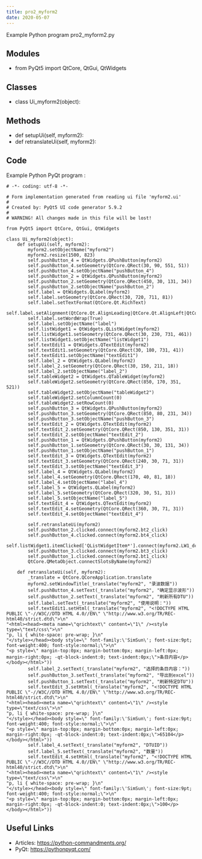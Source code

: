 ```yaml
---
title: pro2_myform2
date: 2020-05-07
---
```

Example Python program pro2_myform2.py

## Modules

* from PyQt5 import QtCore, QtGui, QtWidgets

## Classes

* class Ui_myform2(object):

## Methods

* def setupUi(self, myform2):
* def retranslateUi(self, myform2):

## Code

Example Python PyQt program :

    # -*- coding: utf-8 -*-
    
    # Form implementation generated from reading ui file 'myform2.ui'
    #
    # Created by: PyQt5 UI code generator 5.9.2
    #
    # WARNING! All changes made in this file will be lost!
    
    from PyQt5 import QtCore, QtGui, QtWidgets
    
    class Ui_myform2(object):
        def setupUi(self, myform2):
            myform2.setObjectName("myform2")
            myform2.resize(1500, 823)
            self.pushButton_4 = QtWidgets.QPushButton(myform2)
            self.pushButton_4.setGeometry(QtCore.QRect(30, 90, 551, 51))
            self.pushButton_4.setObjectName("pushButton_4")
            self.pushButton_2 = QtWidgets.QPushButton(myform2)
            self.pushButton_2.setGeometry(QtCore.QRect(450, 30, 131, 34))
            self.pushButton_2.setObjectName("pushButton_2")
            self.label = QtWidgets.QLabel(myform2)
            self.label.setGeometry(QtCore.QRect(30, 720, 711, 81))
            self.label.setTextFormat(QtCore.Qt.RichText)
            self.label.setAlignment(QtCore.Qt.AlignLeading|QtCore.Qt.AlignLeft|QtCore.Qt.AlignTop)
            self.label.setWordWrap(True)
            self.label.setObjectName("label")
            self.listWidget1 = QtWidgets.QListWidget(myform2)
            self.listWidget1.setGeometry(QtCore.QRect(30, 230, 731, 461))
            self.listWidget1.setObjectName("listWidget1")
            self.textEdit1 = QtWidgets.QTextEdit(myform2)
            self.textEdit1.setGeometry(QtCore.QRect(30, 180, 731, 41))
            self.textEdit1.setObjectName("textEdit1")
            self.label_2 = QtWidgets.QLabel(myform2)
            self.label_2.setGeometry(QtCore.QRect(30, 150, 211, 18))
            self.label_2.setObjectName("label_2")
            self.tableWidget2 = QtWidgets.QTableWidget(myform2)
            self.tableWidget2.setGeometry(QtCore.QRect(850, 170, 351, 521))
            self.tableWidget2.setObjectName("tableWidget2")
            self.tableWidget2.setColumnCount(0)
            self.tableWidget2.setRowCount(0)
            self.pushButton_3 = QtWidgets.QPushButton(myform2)
            self.pushButton_3.setGeometry(QtCore.QRect(850, 80, 231, 34))
            self.pushButton_3.setObjectName("pushButton_3")
            self.textEdit_2 = QtWidgets.QTextEdit(myform2)
            self.textEdit_2.setGeometry(QtCore.QRect(850, 130, 351, 31))
            self.textEdit_2.setObjectName("textEdit_2")
            self.pushButton_1 = QtWidgets.QPushButton(myform2)
            self.pushButton_1.setGeometry(QtCore.QRect(30, 30, 131, 34))
            self.pushButton_1.setObjectName("pushButton_1")
            self.textEdit_3 = QtWidgets.QTextEdit(myform2)
            self.textEdit_3.setGeometry(QtCore.QRect(240, 30, 71, 31))
            self.textEdit_3.setObjectName("textEdit_3")
            self.label_4 = QtWidgets.QLabel(myform2)
            self.label_4.setGeometry(QtCore.QRect(170, 40, 81, 18))
            self.label_4.setObjectName("label_4")
            self.label_5 = QtWidgets.QLabel(myform2)
            self.label_5.setGeometry(QtCore.QRect(320, 30, 51, 31))
            self.label_5.setObjectName("label_5")
            self.textEdit_4 = QtWidgets.QTextEdit(myform2)
            self.textEdit_4.setGeometry(QtCore.QRect(360, 30, 71, 31))
            self.textEdit_4.setObjectName("textEdit_4")
    
            self.retranslateUi(myform2)
            self.pushButton_2.clicked.connect(myform2.bt2_click)
            self.pushButton_4.clicked.connect(myform2.bt4_click)
            self.listWidget1.itemClicked['QListWidgetItem*'].connect(myform2.LW1_dclick)
            self.pushButton_3.clicked.connect(myform2.bt3_click)
            self.pushButton_1.clicked.connect(myform2.bt1_click)
            QtCore.QMetaObject.connectSlotsByName(myform2)
    
        def retranslateUi(self, myform2):
            _translate = QtCore.QCoreApplication.translate
            myform2.setWindowTitle(_translate("myform2", "录波数据"))
            self.pushButton_4.setText(_translate("myform2", "确定显示波形"))
            self.pushButton_2.setText(_translate("myform2", "刷新所有DTU"))
            self.label.setText(_translate("myform2", "使用说明："))
            self.textEdit1.setHtml(_translate("myform2", "<!DOCTYPE HTML PUBLIC \"-//W3C//DTD HTML 4.0//EN\" \"http://www.w3.org/TR/REC-html40/strict.dtd\">\n"
    "<html><head><meta name=\"qrichtext\" content=\"1\" /><style type=\"text/css\">\n"
    "p, li { white-space: pre-wrap; }\n"
    "</style></head><body style=\" font-family:\'SimSun\'; font-size:9pt; font-weight:400; font-style:normal;\">\n"
    "<p style=\" margin-top:0px; margin-bottom:0px; margin-left:0px; margin-right:0px; -qt-block-indent:0; text-indent:0px;\">条目内容</p></body></html>"))
            self.label_2.setText(_translate("myform2", "选择的条目内容："))
            self.pushButton_3.setText(_translate("myform2", "导出到excel"))
            self.pushButton_1.setText(_translate("myform2", "刷新特定DTU"))
            self.textEdit_3.setHtml(_translate("myform2", "<!DOCTYPE HTML PUBLIC \"-//W3C//DTD HTML 4.0//EN\" \"http://www.w3.org/TR/REC-html40/strict.dtd\">\n"
    "<html><head><meta name=\"qrichtext\" content=\"1\" /><style type=\"text/css\">\n"
    "p, li { white-space: pre-wrap; }\n"
    "</style></head><body style=\" font-family:\'SimSun\'; font-size:9pt; font-weight:400; font-style:normal;\">\n"
    "<p style=\" margin-top:0px; margin-bottom:0px; margin-left:0px; margin-right:0px; -qt-block-indent:0; text-indent:0px;\">65104</p></body></html>"))
            self.label_4.setText(_translate("myform2", "DTUID"))
            self.label_5.setText(_translate("myform2", "数量"))
            self.textEdit_4.setHtml(_translate("myform2", "<!DOCTYPE HTML PUBLIC \"-//W3C//DTD HTML 4.0//EN\" \"http://www.w3.org/TR/REC-html40/strict.dtd\">\n"
    "<html><head><meta name=\"qrichtext\" content=\"1\" /><style type=\"text/css\">\n"
    "p, li { white-space: pre-wrap; }\n"
    "</style></head><body style=\" font-family:\'SimSun\'; font-size:9pt; font-weight:400; font-style:normal;\">\n"
    "<p style=\" margin-top:0px; margin-bottom:0px; margin-left:0px; margin-right:0px; -qt-block-indent:0; text-indent:0px;\">100</p></body></html>"))
    
    

## Useful Links

- Articles: https://python-commandments.org/
- PyQt: https://pythonpyqt.com/
